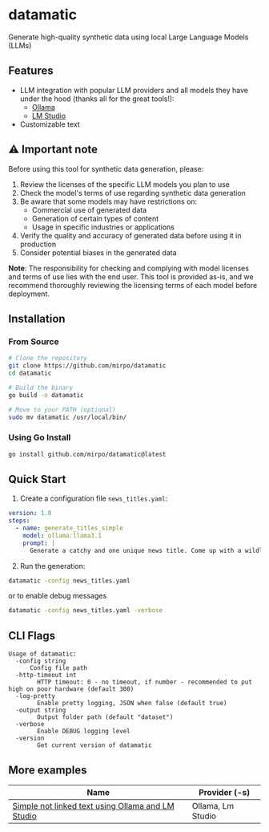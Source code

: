 # datamatic

Generate high-quality synthetic data using local Large Language Models (LLMs)

## Features

- LLM integration with popular LLM providers and all models they have under the hood (thanks all for the great tools!):
  - [Ollama](https://ollama.com/download)
  - [LM Studio](https://lmstudio.ai/download)
- Customizable text

## ⚠️ Important note

Before using this tool for synthetic data generation, please:

1. Review the licenses of the specific LLM models you plan to use
2. Check the model's terms of use regarding synthetic data generation
3. Be aware that some models may have restrictions on:
   - Commercial use of generated data
   - Generation of certain types of content
   - Usage in specific industries or applications
4. Verify the quality and accuracy of generated data before using it in production
5. Consider potential biases in the generated data

**Note**: The responsibility for checking and complying with model licenses and terms of use lies with the end user. This tool is provided as-is, and we recommend thoroughly reviewing the licensing terms of each model before deployment.

## Installation

### From Source

```bash
# Clone the repository
git clone https://github.com/mirpo/datamatic
cd datamatic

# Build the binary
go build -o datamatic

# Move to your PATH (optional)
sudo mv datamatic /usr/local/bin/
```

### Using Go Install

```bash
go install github.com/mirpo/datamatic@latest
```

## Quick Start

1. Create a configuration file `news_titles.yaml`:
```yaml
version: 1.0
steps:
  - name: generate_titles_simple
    model: ollama:llama3.1
    prompt: |
      Generate a catchy and one unique news title. Come up with a wildly different and surprising news headline. Return only one news title per request, without any extra thinking.
```

2. Run the generation:
```bash
datamatic -config news_titles.yaml
```

or to enable debug messages

```bash
datamatic -config news_titles.yaml -verbose
```

## CLI Flags

```
Usage of datamatic:
  -config string
      Config file path
  -http-timeout int
        HTTP timeout: 0 - no timeout, if number - recommended to put high on poor hardware (default 300)
  -log-pretty
        Enable pretty logging, JSON when false (default true)
  -output string
        Output folder path (default "dataset")
  -verbose
        Enable DEBUG logging level
  -version
        Get current version of datamatic
```

## More examples

| Name                                                                                                           | Provider (-s)     |
| -------------------------------------------------------------------------------------------------------------- | ----------------- |
| [Simple not linked text using Ollama and LM Studio](./examples/v1/1.%20simple%20not%20linked%20text/README.md) | Ollama, Lm Studio |
